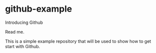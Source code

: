 # github-example
Introducing Github

Read me.

This is a simple example repository that will be used to show how to get start with Github.
